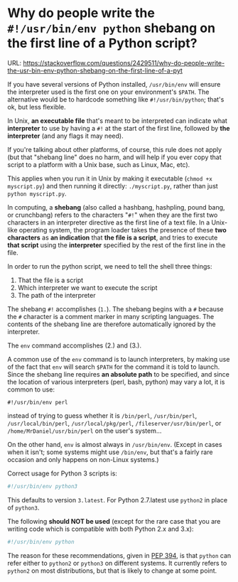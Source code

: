 # Why do people write the `#!/usr/bin/env python` shebang on the first line of a Python script?

URL: https://stackoverflow.com/questions/2429511/why-do-people-write-the-usr-bin-env-python-shebang-on-the-first-line-of-a-pyt


If you have several versions of Python installed, `/usr/bin/env` will ensure the interpreter used is the first one on your environment's `$PATH`. The alternative would be to hardcode something like `#!/usr/bin/python`; that's ok, but less flexible.

In Unix, **an executable file** that's meant to be interpreted can indicate what **interpreter** to use by having a `#!` at the start of the first line, followed by **the interpreter** (and any flags it may need).

If you're talking about other platforms, of course, this rule does not apply (but that "shebang line" does no harm, and will help if you ever copy that script to a platform with a Unix base, such as Linux, Mac, etc).

This applies when you run it in Unix by making it executable (`chmod +x myscript.py`) and then running it directly: `./myscript.py`, rather than just `python myscript.py`.

In computing, a **shebang** (also called a hashbang, hashpling, pound bang, or crunchbang) refers to the characters "`#!`" when they are the first two characters in an interpreter directive as the first line of a text file. In a Unix-like operating system, the program loader takes the presence of these **two characters** as **an indication** that **the file is a script**, and tries to execute **that script** using the **interpreter** specified by the rest of the first line in the file.

In order to run the python script, we need to tell the shell three things:

1. That the file is a script
2. Which interpreter we want to execute the script
3. The path of the interpreter

The shebang `#!` accomplishes (`1.`). The shebang begins with a `#` because the `#` character is a comment marker in many scripting languages. The contents of the shebang line are therefore automatically ignored by the interpreter.

The `env` command accomplishes (2.) and (3.). 

A common use of the `env` command is to launch interpreters, by making use of the fact that `env` will search `$PATH` for the command it is told to launch. Since the shebang line requires **an absolute path** to be specified, and since the location of various interpreters (perl, bash, python) may vary a lot, it is common to use:
```
#!/usr/bin/env perl
```
instead of trying to guess whether it is `/bin/perl`, `/usr/bin/perl`, `/usr/local/bin/perl`, `/usr/local/pkg/perl`, `/fileserver/usr/bin/perl`, or `/home/MrDaniel/usr/bin/perl` on the user's system...

On the other hand, `env` is almost always in `/usr/bin/env`. (Except in cases when it isn't; some systems might use `/bin/env`, but that's a fairly rare occasion and only happens on non-Linux systems.)

Correct usage for Python 3 scripts is:

```python
#!/usr/bin/env python3
```
This defaults to version `3.latest`. For Python 2.7.latest use `python2` in place of `python3`.

The following **should NOT be used** (except for the rare case that you are writing code which is compatible with both Python 2.x and 3.x):
```python
#!/usr/bin/env python
```
The reason for these recommendations, given in [PEP 394](https://www.python.org/dev/peps/pep-0394/#recommendation), is that `python` can refer either to `python2` or `python3` on different systems. It currently refers to `python2` on most distributions, but that is likely to change at some point.
















